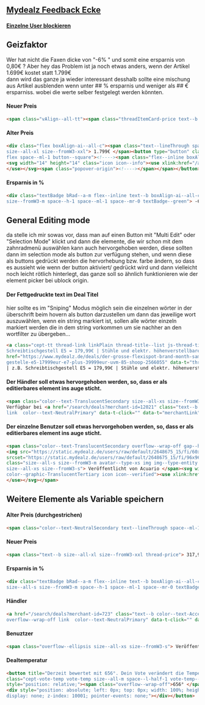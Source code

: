 ## [Mydealz Feedback Ecke](https://www.mydealz.de/feedback)
#### [Einzelne User blockieren](https://www.mydealz.de/feedback/einzelne-user-blockieren-2500450)  

## Geizfaktor  
Wer hat nicht die Faxen dicke von "-6% " und somit eine ersparnis von 0,80€ ?  Aber hey das Problem ist ja noch etwas anders, wenn der Artikel 1.699€ kostet statt 1.799€  
dann wird das ganze ja wieder interessant desshalb sollte eine mischung aus Artikel ausblenden wenn unter ## % ersparnis und weniger als ## € ersparniss. wobei die werte selber festgelegt werden könnten.  
#### Neuer Preis  
``` html  
<span class="vAlign--all-tt"><span class="threadItemCard-price text--b thread-price">1.699€</span></span>
```
#### Alter Preis  
``` html 
<div class="flex boxAlign-ai--all-c"><span class="text--lineThrough space--ml-1 color--text-TranslucentSecondary
size--all-xl size--fromW3-xxl"> 1.799€ </span><button type="button" class="color--text-NeutralSecondary
flex space--ml-1 button--square"><!----><span class="flex--inline boxAlign-ai--all-c">  
<svg width="14" height="14" class="icon icon--info"><use xlink:href="/assets/img/ico_03e08.svg#info">
</use></svg><span class="popover-origin"><!----></span></span></button></div>
```  
#### Ersparnis in %
``` html
<div class="textBadge bRad--a-m flex--inline text--b boxAlign-ai--all-c size--all-s
size--fromW3-m space--h-1 space--ml-1 space--mr-0 textBadge--green"> -6% </div>
```  


## General Editing mode  
da stelle ich mir sowas vor, dass man auf einen Button mit "Multi Edit" oder "Selection Mode" klickt und dann die elemente, die wir schon mit dem zahnradmenü auswählen kann auch hervorgehoben werden, diese sollten dann im selection mode als button zur verfügung stehen, und wenn diese als buttons gedrückt werden die hervorhebung bzw. farbe ändern, so dass es aussieht wie wenn der button aktiviert/ gedrückt wird und dann vielleicht noch leicht rötlich hinterlegt, das ganze soll so ähnlich funktionieren wie der element picker bei ublock origin.
  


#### Der Fettgedruckte text im Deal Titel
hier sollte es im "Sniping" Modus möglich sein die einzelnen wörter in der überschrift beim hovern als button darzustellen um dann das jeweilige wort auszuwählen, wenn ein string markiert ist, sollen alle wörter einzeln markiert werden die in dem string vorkommen um sie nachher an den wortfilter zu übergeben...
``` html
<a class="cept-tt thread-link linkPlain thread-title--list js-thread-title" title="Flexispot Brand Sale | z.B.
Schreibtischgestell E5 = 179,99€ | Stühle und elektr. höhenverstellbare Schreibtische | + 8,5% Shoop Cashback"
href="https://www.mydealz.de/deals/der-grosse-flexispot-brand-month-sammeldeal-zb-elektrisch-hohenverstellbare-
gestelle-e5-17999eur-e7-plus-39999eur-uvm-85-shoop-2566055" data-t="threadLink" data-t-click="">Flexispot Brand Sale
| z.B. Schreibtischgestell E5 = 179,99€ | Stühle und elektr. höhenverstellbare Schreibtische | + 8,5% Shoop Cashback</a>
```  
  
#### Der Händler soll etwas hervorgehoben werden, so, dass er als editierbares element ins auge sticht.
``` html
<span class="color--text-TranslucentSecondary size--all-xs size--fromW3-s overflow--wrap-off overflow--ellipsis">
Verfügbar bei <a href="/search/deals?merchant-id=12021" class="text--b color--text-AccentBrand overflow--wrap-off
link  color--text-NeutralPrimary" data-t-click="" data-t="merchantLink"> FlexiSpot </a></span>
``` 
#### Der einzelne Benutzer soll etwas hervorgehoben werden, so, dass er als editierbares element ins auge sticht.
``` html
<span class="color--text-TranslucentSecondary overflow--wrap-off gap--h-1 flex boxAlign-ai--all-c">
<img src="https://static.mydealz.de/users/raw/default/2648675_15/fi/60x60/qt/45/2648675_15.jpg"  
srcset="https://static.mydealz.de/users/raw/default/2648675_15/fi/96x96/qt/45/2648675_15.jpg 2x" alt="Acuario's Profilbild"
class="size--all-s size--fromW3-m avatar--type-xs img img--type-entity img--square-s"><span class="overflow--ellipsis
size--all-xs size--fromW3-s"> Veröffentlicht von Acuario </span><svg width="14" height="14" class="size--all-xs
color--graphic-TranslucentTertiary icon icon--verified"><use xlink:href="/assets/img/ico_03e08.svg#verified">
</use></svg></span>
```

## Weitere Elemente als Variable speichern  
#### Alter Preis (durchgestrichen)  
``` html
<span class="color--text-NeutralSecondary text--lineThrough space--ml-1 size--all-m"> 353,82€ </span>
```

#### Neuer Preis 
``` html
<span class="text--b size--all-xl size--fromW3-xxl thread-price"> 317,99€ </span>
```

#### Ersparnis in %  
``` html
<div class="textBadge bRad--a-m flex--inline text--b boxAlign-ai--all-c
size--all-s size--fromW3-m space--h-1 space--ml-1 space--mr-0 textBadge--green"> -10% </div>
```

#### Händler  
``` html
<a href="/search/deals?merchant-id=723" class="text--b color--text-AccentBrand
overflow--wrap-off link  color--text-NeutralPrimary" data-t-click="" data-t="merchantLink"> Epson </a>
```

#### Benuztzer  
``` html
<span class="overflow--ellipsis size--all-xs size--fromW3-s"> Veröffentlicht von lluni </span>
```
#### Dealtemperatur
``` html
<button title="Derzeit bewertet mit 656°. Dein Vote verändert die Temperatur!"  
class="cept-vote-temp vote-temp size--all-m space--l-half-1 vote-temp--burn space--mh-1"  
style="position: relative;"><span class="overflow--wrap-off">656° </span><!---->  
<div style="position: absolute; left: 0px; top: 0px; width: 100%; height: 100%;  
display: none; z-index: 10001; pointer-events: none;"></div></button>
```

